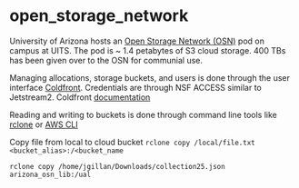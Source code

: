 # open_storage_network

University of Arizona hosts an [Open Storage Network (OSN)](https://www.openstoragenetwork.org/) pod on campus at UITS. The pod is ~ 1.4 petabytes of S3 cloud storage. 400 TBs has been given over to the OSN for communial use. 

Managing allocations, storage buckets, and users is done through the user interface [Coldfront](https://coldfront.osn.mghpcc.org/). Credentials are through NSF ACCESS similar to Jetstream2. Coldfront [documentation](https://coldfront.osn.mghpcc.org/static/gen2docs/index.html)

Reading and writing to buckets is done through command line tools like [rclone](https://openstoragenetwork.github.io/docs/dataset-access/rclone/) or [AWS CLI](https://openstoragenetwork.github.io/docs/dataset-access/aws-cli/)


Copy file from local to cloud bucket
`rclone copy /local/file.txt <bucket_alias>:/<bucket_name`

`rclone copy /home/jgillan/Downloads/collection25.json arizona_osn_lib:/ual`




